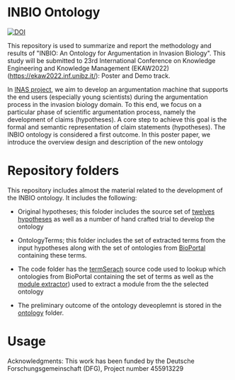 # INBIO Ontology

[![DOI](https://zenodo.org/badge/DOI/10.5281/zenodo.6826848.svg)](https://doi.org/10.5281/zenodo.6826848)

This repository is used to summarize and report the methodology and results of "INBIO: An Ontology for Argumentation in Invasion
Biology". This study will be submitted to  23rd International Conference on Knowledge Engineering and Knowledge Management (EKAW2022) (https://ekaw2022.inf.unibz.it/): Poster and Demo track.

In [INAS project](https://inas-argumentation.github.io/), we aim to develop an argumentation machine that supports the end users (especially young scientists) during the argumentation process in the invasion biology domain. To this end, 
we focus on a particular phase of scientific argumentation process, namely the development of claims (hypotheses). A core step to achieve this goal is the formal and semantic representation of claim statements (hypotheses). The INBIO ontology is considered a first outcome. In this poster paper, we introduce the overview design and description of the new ontology

<!-- # Paper availability -->
<!-- The accepted version can be accesed vis the [publisher web site](if it get accepted)-->

# Repository folders
This repository includes almost the material related to the development of the INBIO ontology. It includes the following:
* Original hypotheses; this foloder includes the source set of [twelves hypotheses](https://github.com/fusion-jena/INBIO/tree/main/original%20hypotheses) as well as a number of hand crafted trial to develop the ontology
* OntologyTerms; this folder includes the set of extracted terms from the input hypotheses along with the set of ontologies from [BioPortal](http://bioportal.bioontology.org/) containing these terms.

* The code folder has the [termSerach]([https://github.com/fusionjena/HoH_Core_Ontology/tree/master/code/code%20python%20search%20terms](https://github.com/fusion-jena/INBIO/tree/main/code)) source code used to lookup which ontologies from BioPortal containing the set of terms as well as the [module extractor](https://github.com/fusion-jena/INBIO/tree/main/code/ModuleExtractor))  used to extract a module from the the selected ontology 
* The preliminary outcome of the ontology deveoplemnt is stored in the [ontology](https://github.com/fusion-jena/INBIO/tree/main/ontology) folder.
# Usage

Acknowledgments: This work has been funded by the Deutsche Forschungsgemeinschaft (DFG), Project number 455913229
